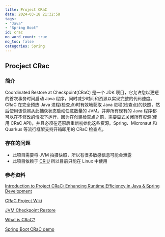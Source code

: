 ```yaml
---
title: Project CRaC
date: 2024-03-18 21:32:58
tags:
- "Java"
- "Spring Boot"
id: crac
no_word_count: true
no_toc: false
categories: Spring
---
```


## Procject CRac

### 简介

Coordinated Restore at Checkpoint(CRaC) 是一个 JDK 项目，它允许您以更短的首次事务时间启动 Java 程序，同时减少时间和资源以实现完整的代码速度。CRaC 在完全预热 Java 进程(检查点)时有效地获取 Java 进程(检查点)的快照，然后使用该快照从此捕获状态启动任意数量的 JVM。并非所有现有的 Java 程序都可以在不修改的情况下运行，因为在创建检查点之前，需要显式关闭所有资源(使用 CRaC API)，并且必须在还原后重新初始化这些资源。Spring、Micronaut 和 Quarkus 等流行框架支持开箱即用的 CRaC 检查点。

### 存在的问题

- 此项目需要将 JVM 拍摄快照，所以有很多敏感信息可能会泄露
- 此项目依赖于 [CRIU](https://github.com/CRaC/criu) 所以目前只能在 Linux 中使用

### 参考资料

[Introduction to Project CRaC: Enhancing Runtime Efficiency in Java & Spring Development](https://www.youtube.com/watch?v=sVXUx_Y4hRU)

[CRaC Project Wiki](https://wiki.openjdk.org/display/crac)

[JVM Checkpoint Restore](https://docs.spring.io/spring-framework/reference/integration/checkpoint-restore.html)

[What is CRaC?](https://docs.azul.com/core/crac/crac-introduction)

[Spring Boot CRaC demo](https://github.com/sdeleuze/spring-boot-crac-demo/tree/main)
